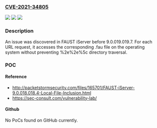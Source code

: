 ### [CVE-2021-34805](https://cve.mitre.org/cgi-bin/cvename.cgi?name=CVE-2021-34805)
![](https://img.shields.io/static/v1?label=Product&message=n%2Fa&color=blue)
![](https://img.shields.io/static/v1?label=Version&message=n%2Fa&color=blue)
![](https://img.shields.io/static/v1?label=Vulnerability&message=n%2Fa&color=brighgreen)

### Description

An issue was discovered in FAUST iServer before 9.0.019.019.7. For each URL request, it accesses the corresponding .fau file on the operating system without preventing %2e%2e%5c directory traversal.

### POC

#### Reference
- http://packetstormsecurity.com/files/165701/FAUST-iServer-9.0.018.018.4-Local-File-Inclusion.html
- https://sec-consult.com/vulnerability-lab/

#### Github
No PoCs found on GitHub currently.

